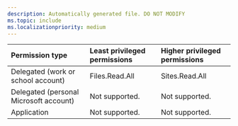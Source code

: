 ```yaml
---
description: Automatically generated file. DO NOT MODIFY
ms.topic: include
ms.localizationpriority: medium
---
```


<!-- markdownlint-disable MD041 -->

|Permission type|Least privileged permissions|Higher privileged permissions|
|:---|:---|:---|
|Delegated (work or school account)|Files.Read.All|Sites.Read.All|
|Delegated (personal Microsoft account)|Not supported.|Not supported.|
|Application|Not supported.|Not supported.|
